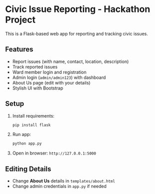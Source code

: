 # Civic Issue Reporting - Hackathon Project

This is a Flask-based web app for reporting and tracking civic issues.

## Features
- Report issues (with name, contact, location, description)
- Track reported issues
- Ward member login and registration
- Admin login (`admin/admin123`) with dashboard
- About Us page (edit with your details)
- Stylish UI with Bootstrap

## Setup
1. Install requirements:
   ```bash
   pip install flask
   ```

2. Run app:
   ```bash
   python app.py
   ```

3. Open in browser: `http://127.0.0.1:5000`

## Editing Details
- Change **About Us** details in `templates/about.html`
- Change admin credentials in `app.py` if needed
